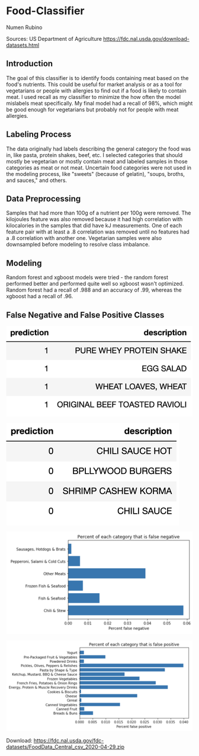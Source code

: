# Food-Classifier
Numen Rubino

Sources: US Department of Agriculture
https://fdc.nal.usda.gov/download-datasets.html

## Introduction
The goal of this classifier is to identify foods containing meat based on the food's nutrients. This could be useful for market analysis or as a tool for vegetarians or people with allergies to find out if a food is likely to contain meat. I used recall as my classifier to minimize the how often the model mislabels meat specifically. My final model had a recall of 98%, which might be good enough for vegetarians but probably not for people with meat allergies.

## Labeling Process
The data originally had labels describing the general category the food was in, like pasta, protein shakes, beef, etc. I selected categories that should mostly be vegetarian or mostly contain meat and labeled samples in those categories as meat or not meat. Uncertain food categories were not used in the modeling process, like "sweets" (because of gelatin), "soups, broths, and sauces," and others.

## Data Preprocessing
Samples that had more than 100g of a nutrient per 100g were removed. The kilojoules feature was also removed because it had high correlation with kilocalories in the samples that did have kJ measurements. One of each feature pair with at least a .8 correlation was removed until no features had a .8 correlation with another one. Vegetarian samples were also downsampled before modeling to resolve class imbalance.

## Modeling
Random forest and xgboost models were tried - the random forest performed better and performed quite well so xgboost wasn't optimized. Random forest had a recall of .988 and an accuracy of .99, whereas the xgboost had a recall of .96.


## False Negative and False Positive Classes
![](https://raw.githubusercontent.com/Mycotic/Food-Classifier/main/figs/fpos_eg.png)

![](https://raw.githubusercontent.com/Mycotic/Food-Classifier/main/figs/fneg_eg.png)

![](https://raw.githubusercontent.com/Mycotic/Food-Classifier/main/figs/__fneg_percent.png)

![](https://raw.githubusercontent.com/Mycotic/Food-Classifier/main/figs/__fpos_percent.png)

Download:
https://fdc.nal.usda.gov/fdc-datasets/FoodData_Central_csv_2020-04-29.zip